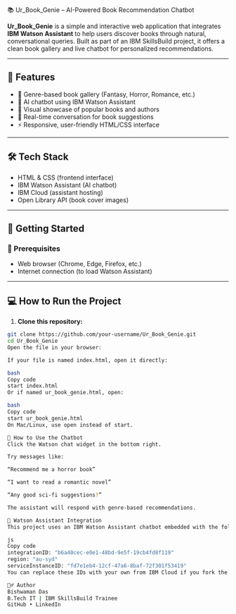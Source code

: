 📚 Ur_Book_Genie – AI-Powered Book Recommendation Chatbot

**Ur_Book_Genie** is a simple and interactive web application that integrates **IBM Watson Assistant** to help users discover books through natural, conversational queries. Built as part of an IBM SkillsBuild project, it offers a clean book gallery and live chatbot for personalized recommendations.

---

## 🌟 Features

- 🎨 Genre-based book gallery (Fantasy, Horror, Romance, etc.)
- 🧠 AI chatbot using IBM Watson Assistant
- 📖 Visual showcase of popular books and authors
- 💬 Real-time conversation for book suggestions
- ⚡ Responsive, user-friendly HTML/CSS interface

---

## 🛠 Tech Stack

- HTML & CSS (frontend interface)
- IBM Watson Assistant (AI chatbot)
- IBM Cloud (assistant hosting)
- Open Library API (book cover images)

---

## 🚀 Getting Started

### 📁 Prerequisites

- Web browser (Chrome, Edge, Firefox, etc.)
- Internet connection (to load Watson Assistant)

---

## 💻 How to Run the Project

1. **Clone this repository:**
```bash
git clone https://github.com/your-username/Ur_Book_Genie.git
cd Ur_Book_Genie
Open the file in your browser:

If your file is named index.html, open it directly:

bash
Copy code
start index.html
Or if named ur_book_genie.html, open:

bash
Copy code
start ur_book_genie.html
On Mac/Linux, use open instead of start.

💬 How to Use the Chatbot
Click the Watson chat widget in the bottom right.

Try messages like:

“Recommend me a horror book”

“I want to read a romantic novel”

“Any good sci-fi suggestions?”

The assistant will respond with genre-based recommendations.

🧠 Watson Assistant Integration
This project uses an IBM Watson Assistant chatbot embedded with the following:

js
Copy code
integrationID: "b6a40cec-e0e1-48bd-9e5f-19cb4fd8f119"
region: "au-syd"
serviceInstanceID: "fd7e1eb4-12cf-47a6-8baf-72f301f53419"
You can replace these IDs with your own from IBM Cloud if you fork the project.

🙋‍♂️ Author
Bishwaman Das
B.Tech IT | IBM SkillsBuild Trainee
GitHub • LinkedIn
